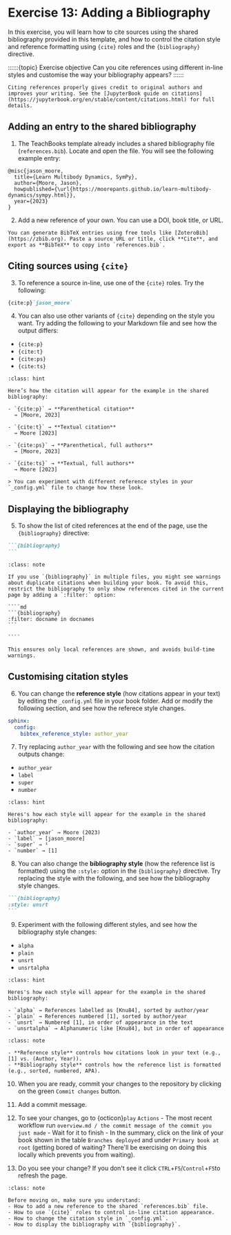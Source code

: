 
# Exercise 13: Adding a Bibliography

In this exercise, you will learn how to cite sources using the shared bibliography provided in this template, and how to control the citation style and reference formatting using `{cite}` roles and the `{bibliography}` directive.

::::::{topic} Exercise objective
Can you cite references using different in-line styles and customise the way your bibliography appears?
::::::

```{tip}
Citing references properly gives credit to original authors and improves your writing. See the [JupyterBook guide on citations](https://jupyterbook.org/en/stable/content/citations.html) for full details.
````

## Adding an entry to the shared bibliography

1. The TeachBooks template already includes a shared bibliography file (`references.bib`). Locate and open the file. You will see the following example entry:

```
@misc{jason_moore,
  title={Learn Multibody Dynamics, SymPy},
  author={Moore, Jason},
  howpublished={\url{https://moorepants.github.io/learn-multibody-dynamics/sympy.html}},
  year={2023}
}
```

2. Add a new reference of your own. You can use a DOI, book title, or URL.

```{tip}
You can generate BibTeX entries using free tools like [ZoteroBib](https://zbib.org). Paste a source URL or title, click **Cite**, and export as **BibTeX** to copy into `references.bib`.
```

## Citing sources using `{cite}`

3. To reference a source in-line, use one of the `{cite}` roles. Try the following:

```md
{cite:p}`jason_moore`
```

4. You can also use other variants of `{cite}` depending on the style you want. Try adding the following to your Markdown file and see how the output differs:

* `{cite:p}`
* `{cite:t}`
* `{cite:ps}`
* `{cite:ts}`

```{dropdown} Hint: What to expect when you render these
:class: hint

Here’s how the citation will appear for the example in the shared bibliography:

- `{cite:p}` → **Parenthetical citation**  
  → [Moore, 2023]

- `{cite:t}` → **Textual citation**  
  → Moore [2023]

- `{cite:ps}` → **Parenthetical, full authors**  
  → [Moore, 2023]

- `{cite:ts}` → **Textual, full authors**  
  → Moore [2023]

> You can experiment with different reference styles in your `_config.yml` file to change how these look.
```

## Displaying the bibliography

5. To show the list of cited references at the end of the page, use the `{bibliography}` directive:

````md
```{bibliography}
```
````



`````{admonition} Avoiding duplicate citation warnings
:class: note

If you use `{bibliography}` in multiple files, you might see warnings about duplicate citations when building your book. To avoid this, restrict the bibliography to only show references cited in the current page by adding a `:filter:` option:

````md
```{bibliography}
:filter: docname in docnames
```

````

This ensures only local references are shown, and avoids build-time warnings.
`````


## Customising citation styles


6. You can change the **reference style** (how citations appear in your text) by editing the `_config.yml` file in your book folder. Add or modify the following section, and see how the referece style changes.

```yaml
sphinx:
  config:
    bibtex_reference_style: author_year
```

7. Try replacing `author_year` with the following and see how the citation outputs change:

* `author_year`
* `label`
* `super`
* `number`

```{dropdown} Hint: What each reference style will look like
:class: hint

Heres's how each style will appear for the example in the shared bibliography:

- `author_year` → Moore (2023)
- `label` → [jason_moore]
- `super` → ¹
- `number` → [1]

```

8. You can also change the **bibliography style** (how the reference list is formatted) using the `:style:` option in the `{bibliography}` directive. Try replacing the style with the following, and see how the bibliography style changes.

````md
```{bibliography}
:style: unsrt
```

````

9. Experiment with the following different styles, and see how the bibliography style changes:

- `alpha`
- `plain`
- `unsrt`
- `unsrtalpha`

```{dropdown} Hint: What each bibliography style looks like
:class: hint

Heres's how each style will appear for the example in the shared bibliography:

- `alpha` → References labelled as [Knu84], sorted by author/year
- `plain` → References numbered [1], sorted by author/year
- `unsrt` → Numbered [1], in order of appearance in the text
- `unsrtalpha` → Alphanumeric like [Knu84], but in order of appearance

```


```{admonition} Bibliography style vs. Reference style
:class: note

- **Reference style** controls how citations look in your text (e.g., [1] vs. (Author, Year)).
- **Bibliography style** controls how the reference list is formatted (e.g., sorted, numbered, APA).
```

10. When you are ready, commit your changes to the repository by clicking on the green `Commit changes` button.

11. Add a commit message.

12. To see your changes, go to {octicon}`play` `Actions` - The most recent workflow run `overview.md / the commit message of the commit you just made` - Wait for it to finish - In the summary, click on the link of your book shown in the table `Branches deployed` and under `Primary book at root` (getting bored of waiting? There'll be exercising on doing this locally which prevents you from waiting).

13. Do you see your change? If you don't see it click `CTRL`+`F5`/`Control`+`F5`to refresh the page.


```{admonition} Check your understanding
:class: note

Before moving on, make sure you understand:
- How to add a new reference to the shared `references.bib` file.
- How to use `{cite}` roles to control in-line citation appearance.
- How to change the citation style in `_config.yml`.
- How to display the bibliography with `{bibliography}`.
```

